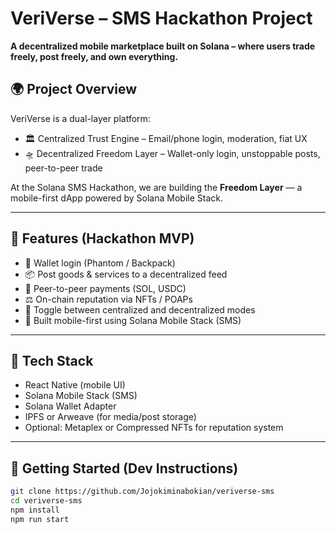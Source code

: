 # VeriVerse – SMS Hackathon Project

**A decentralized mobile marketplace built on Solana – where users trade freely, post freely, and own everything.**

## 🌍 Project Overview

VeriVerse is a dual-layer platform:
- 🏛 Centralized Trust Engine – Email/phone login, moderation, fiat UX
- 🛸 Decentralized Freedom Layer – Wallet-only login, unstoppable posts, peer-to-peer trade

At the Solana SMS Hackathon, we are building the **Freedom Layer** — a mobile-first dApp powered by Solana Mobile Stack.

---

## 📱 Features (Hackathon MVP)

- 🔐 Wallet login (Phantom / Backpack)
- 📦 Post goods & services to a decentralized feed
- 🧾 Peer-to-peer payments (SOL, USDC)
- ⚖️ On-chain reputation via NFTs / POAPs
- 🔁 Toggle between centralized and decentralized modes
- 🧬 Built mobile-first using Solana Mobile Stack (SMS)

---

## 🔧 Tech Stack

- React Native (mobile UI)
- Solana Mobile Stack (SMS)
- Solana Wallet Adapter
- IPFS or Arweave (for media/post storage)
- Optional: Metaplex or Compressed NFTs for reputation system

---

## 🚀 Getting Started (Dev Instructions)

```bash
git clone https://github.com/Jojokiminabokian/veriverse-sms
cd veriverse-sms
npm install
npm run start
